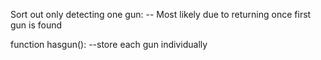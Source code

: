 Sort out only detecting one gun:
	-- Most likely due to returning once first gun is found

function hasgun():
	--store each gun individually